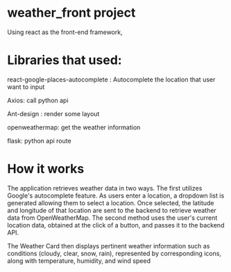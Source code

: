 # weather_front project
Using react as the front-end framework,

# Libraries that used:
react-google-places-autocomplete :  Autocomplete the location that user want to input  

Axios: call python api  

Ant-design : render some layout   

openweathermap: get the weather information  

flask: python api route  


# How it works
The application retrieves weather data in two ways. The first utilizes Google's autocomplete feature. As users enter a location, a dropdown list is generated allowing them to select a location. Once selected, the latitude and longitude of that location are sent to the backend to retrieve weather data from OpenWeatherMap. 
The second method uses the user's current location data, obtained at the click of a button, and passes it to the backend API.

The Weather Card then displays pertinent weather information such as conditions (cloudy, clear, snow, rain), represented by corresponding icons, along with temperature, humidity, and wind speed


